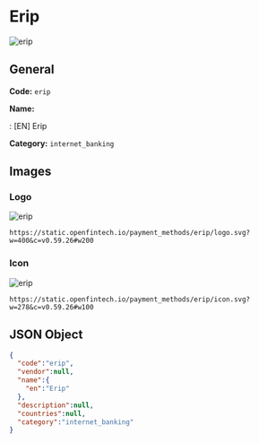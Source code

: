 
# Erip 
![erip](https://static.openfintech.io/payment_methods/erip/logo.svg?w=400&c=v0.59.26#w200)  

## General 
**Code:** `erip` 
 
**Name:** 
 
:	[EN] Erip 
 
**Category:** `internet_banking` 
 

## Images 

### Logo 
![erip](https://static.openfintech.io/payment_methods/erip/logo.svg?w=400&c=v0.59.26#w200)  

```
https://static.openfintech.io/payment_methods/erip/logo.svg?w=400&c=v0.59.26#w200
```  

### Icon 
![erip](https://static.openfintech.io/payment_methods/erip/icon.svg?w=278&c=v0.59.26#w100)  

```
https://static.openfintech.io/payment_methods/erip/icon.svg?w=278&c=v0.59.26#w100
```  

## JSON Object 

```json
{
  "code":"erip",
  "vendor":null,
  "name":{
    "en":"Erip"
  },
  "description":null,
  "countries":null,
  "category":"internet_banking"
}
```  
